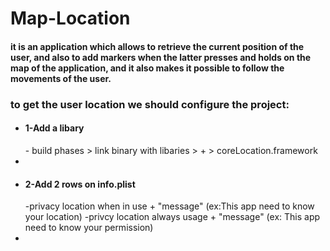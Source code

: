 # Map-Location
<h4>it is an application which allows to retrieve the current position of the user, and also to add markers when the latter presses and holds on the map of the application, and it also makes it possible to follow the movements of the user.<h4>
<h3>to get the user location we should configure the project:</h3>
<ul>
  <li><h4>1-Add a libary</h4>
  - build phases > link binary with libaries > + > coreLocation.framework <li>
  <li><h4>2-Add 2 rows on info.plist</h4>
  -privacy location when in use + "message" (ex:This app need to know your location)
  -privcy location always usage + "message"  (ex: This app need to know your permission)<li>
    </ul>
